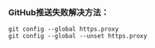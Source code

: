 ### GitHub推送失败解决方法：
````
git config --global https.proxy
git config --global --unset https.proxy
````